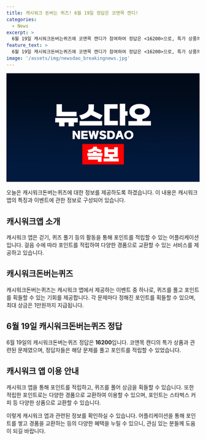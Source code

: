 ```yaml
---
title: 캐시워크 돈버는 퀴즈! 6월 19일 정답은 코앤목 캔디!
categories:
  - News
excerpt: >
  6월 19일 캐시워크돈버는퀴즈에 코앤목 캔디가 참여하여 정답은 <16200>으로, 특가 상품의 빈 칸 숫자를 맞추는 내용이었다. 캐시워크 앱은 걸음당 포인트 적립과 돈 버는 퀴즈를 제공하며, 최대 1만원까지 얻을 수 있도록 해주며, 이를 상품 구매에 활용할 수 있다.
feature_text: >
  6월 19일 캐시워크돈버는퀴즈에 코앤목 캔디가 참여하여 정답은 <16200>으로, 특가 상품의 빈 칸 숫자를 맞추는 내용이었다. 캐시워크 앱은 걸음당 포인트 적립과 돈 버는 퀴즈를 제공하며, 최대 1만원까지 얻을 수 있도록 해주며, 이를 상품 구매에 활용할 수 있다.
image: '/assets/img/newsdao_breakingnews.jpg'
---
```


<p><img src="/assets/img/newsdao_breakingnews.jpg" alt="implanttips 속보" /></p>

<p>오늘은 캐시워크돈버는퀴즈에 대한 정보를 제공하도록 하겠습니다. 이 내용은 캐시워크 앱의 특징과 이벤트에 관한 정보로 구성되어 있습니다.</p>

<h2 data-ke-size="size26">캐시워크앱 소개</h2>

<p data-ke-size="size16">캐시워크 앱은 걷기, 퀴즈 풀기 등의 활동을 통해 포인트를 적립할 수 있는 어플리케이션입니다. 걸음 수에 따라 포인트를 적립하여 다양한 경품으로 교환할 수 있는 서비스를 제공하고 있습니다.</p>

<h2 data-ke-size="size26">캐시워크돈버는퀴즈</h2>

<p data-ke-size="size16">캐시워크돈버는퀴즈는 캐시워크 앱에서 제공하는 이벤트 중 하나로, 퀴즈를 풀고 포인트를 획들할 수 있는 기회를 제공합니다. 각 문제마다 정해진 포인트를 획들할 수 있으며, 최대 상금은 1만원까지 지급됩니다.</p>

<h2 data-ke-size="size26">6월 19일 캐시워크돈버는퀴즈 정답</h2>

<p data-ke-size="size16">6월 19일의 캐시워크돈버는퀴즈 정답은 <b>16200</b>입니다. 코앤목 캔디의 특가 상품과 관련된 문제였으며, 정답자들은 해당 문제를 풀고 포인트를 적립할 수 있었습니다.</p>

<h2 data-ke-size="size26">캐시워크 앱 이용 안내</h2>

<p data-ke-size="size16">캐시워크 앱을 통해 포인트를 적립하고, 퀴즈를 풀어 상금을 획들할 수 있습니다. 또한 적립한 포인트로는 다양한 경품으로 교환하여 이용할 수 있으며, 포인트는 스타벅스 커피 등 다양한 상품으로 교환할 수 있습니다.</p>

<p>이렇게 캐시워크 앱과 관련된 정보를 확인하실 수 있습니다. 어플리케이션을 통해 포인트를 쌓고 경품을 교환하는 등의 다양한 혜택을 누릴 수 있으니, 관심 있는 분들께 도움이 되길 바랍니다.</p>

